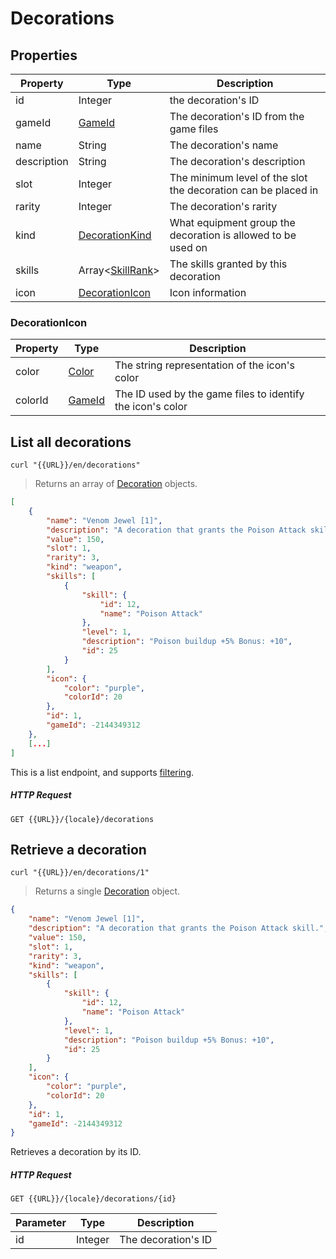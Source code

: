 [Decoration]: #decorations

# Decorations
## Properties
|Property|Type|Description|
|---|---|---|
|id|Integer|the decoration's ID|
|gameId|[GameId](#gameid)|The decoration's ID from the game files|
|name|String|The decoration's name|
|description|String|The decoration's description|
|slot|Integer|The minimum level of the slot the decoration can be placed in|
|rarity|Integer|The decoration's rarity|
|kind|[DecorationKind](#decorationkind)|What equipment group the decoration is allowed to be used on|
|skills|Array<[SkillRank](#skillrank)>|The skills granted by this decoration|
|icon|[DecorationIcon](#decorationicon)|Icon information|

### DecorationIcon
|Property|Type|Description|
|---|---|---|
|color|[Color](#color)|The string representation of the icon's color|
|colorId|[GameId](#gameid)|The ID used by the game files to identify the icon's color|

## List all decorations
```shell
curl "{{URL}}/en/decorations"
```

> Returns an array of [Decoration] objects.

```json
[
    {
        "name": "Venom Jewel [1]",
        "description": "A decoration that grants the Poison Attack skill.",
        "value": 150,
        "slot": 1,
        "rarity": 3,
        "kind": "weapon",
        "skills": [
            {
                "skill": {
                    "id": 12,
                    "name": "Poison Attack"
                },
                "level": 1,
                "description": "Poison buildup +5% Bonus: +10",
                "id": 25
            }
        ],
        "icon": {
            "color": "purple",
            "colorId": 20
        },
        "id": 1,
        "gameId": -2144349312
    },
    [...]
]
```

This is a list endpoint, and supports [filtering](#filtering-objects-in-the-response).

##### HTTP Request
`GET {{URL}}/{locale}/decorations`

## Retrieve a decoration
```shell
curl "{{URL}}/en/decorations/1"
```

> Returns a single [Decoration] object.

```json
{
    "name": "Venom Jewel [1]",
    "description": "A decoration that grants the Poison Attack skill.",
    "value": 150,
    "slot": 1,
    "rarity": 3,
    "kind": "weapon",
    "skills": [
        {
            "skill": {
                "id": 12,
                "name": "Poison Attack"
            },
            "level": 1,
            "description": "Poison buildup +5% Bonus: +10",
            "id": 25
        }
    ],
    "icon": {
        "color": "purple",
        "colorId": 20
    },
    "id": 1,
    "gameId": -2144349312
}
```

Retrieves a decoration by its ID.

##### HTTP Request
`GET {{URL}}/{locale}/decorations/{id}`

|Parameter|Type|Description|
|---|---|---|
|id|Integer|The decoration's ID|